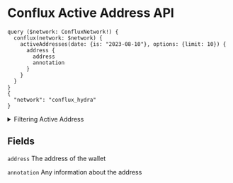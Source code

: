 # Conflux Active Address API

```
query ($network: ConfluxNetwork!) {
  conflux(network: $network) {
    activeAddresses(date: {is: "2023-08-10"}, options: {limit: 10}) {
      address {
        address
        annotation
      }
    }
  }
}
{
  "network": "conflux_hydra"
}

```

<details><summary> Filtering Active Address</summary></details>

## Fields

`address`
The address of the wallet

`annotation`
Any information about the address
